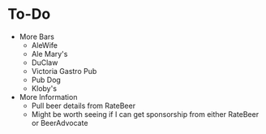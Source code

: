 # To-Do

- More Bars
    - AleWife
    - Ale Mary's
    - DuClaw
    - Victoria Gastro Pub
    - Pub Dog
    - Kloby's
- More Information
    - Pull beer details from RateBeer
    - Might be worth seeing if I can get sponsorship from either RateBeer or BeerAdvocate
